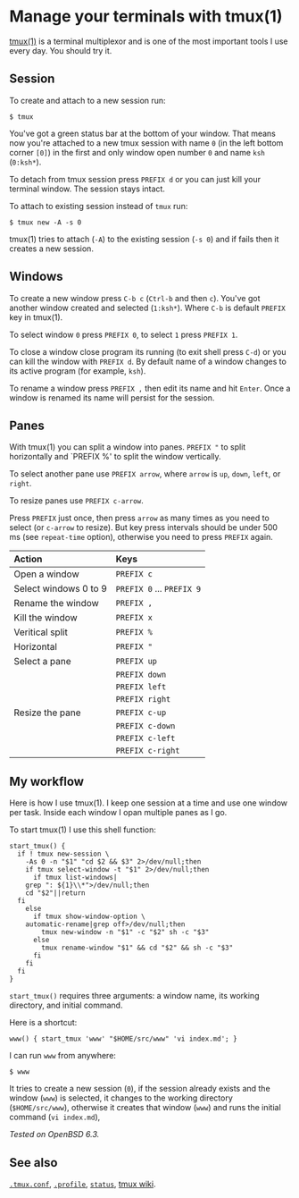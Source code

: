# Manage your terminals with tmux(1)

[tmux(1)](https://man.openbsd.org/tmux.1) is a terminal multiplexor and
is one of the most important tools I use every day. You should try it.

## Session

To create and attach to a new session run:

    $ tmux

You've got a green status bar at the bottom of your window. That means
now you're attached to a new tmux session with name `0` (in the left
bottom corner `[0]`) in the first and only window open number `0` and
name `ksh` (`0:ksh*`).

To detach from tmux session press `PREFIX d` or you can just kill your
terminal window. The session stays intact.

To attach to existing session instead of `tmux` run:

    $ tmux new -A -s 0

tmux(1) tries to attach (`-A`) to the existing session (`-s 0`) and if
fails then it creates a new session.

## Windows

To create a new window press `C-b c` (`Ctrl-b` and then `c`). You've got
another window created and selected (`1:ksh*`). Where `C-b` is default
`PREFIX` key in tmux(1).

To select window `0` press `PREFIX 0`, to select `1` press `PREFIX 1`.

To close a window close program its running (to exit shell press `C-d`)
or you can kill the window with `PREFIX d`. By default name of a window
changes to its active program (for example, `ksh`).

To rename a window press `PREFIX ,` then edit its name and hit `Enter`.
Once a window is renamed its name will persist for the session.

## Panes

With tmux(1) you can split a window into panes. `PREFIX "` to split
horizontally and `PREFIX %' to split the window vertically.

To select another pane use `PREFIX arrow`, where `arrow` is `up`,
`down`, `left`, or `right`.

To resize panes use `PREFIX c-arrow`.

Press `PREFIX` just once, then press `arrow` as many times as you need
to select (or `c-arrow` to resize).  But key press intervals should be
under 500 ms (see `repeat-time` option), otherwise you need to press
`PREFIX` again.


Action                | Keys
:--                   | :--
Open a window         | `PREFIX c`
Select windows 0 to 9 | `PREFIX 0` ... `PREFIX 9`
Rename the window     | `PREFIX ,`
Kill the window       | `PREFIX x`
Veritical split       | `PREFIX %`
Horizontal            | `PREFIX "`
Select a pane         | `PREFIX up`
                      | `PREFIX down`
                      | `PREFIX left`
                      | `PREFIX right`
Resize the pane       | `PREFIX c-up`
                      | `PREFIX c-down`
                      | `PREFIX c-left`
                      | `PREFIX c-right`

## My workflow

Here is how I use tmux(1). I keep one session at a time and use one
window per task. Inside each window I opan multiple panes as I go.

To start tmux(1) I use this shell function:

    start_tmux() {
      if ! tmux new-session \
        -As 0 -n "$1" "cd $2 && $3" 2>/dev/null;then
        if tmux select-window -t "$1" 2>/dev/null;then
          if tmux list-windows|
	    grep ": ${1}\\*">/dev/null;then
	    cd "$2"||return
	  fi
        else
          if tmux show-window-option \
	    automatic-rename|grep off>/dev/null;then
            tmux new-window -n "$1" -c "$2" sh -c "$3"
          else
            tmux rename-window "$1" && cd "$2" && sh -c "$3"
          fi
        fi
      fi
    }

`start_tmux()` requires three arguments: a window name, its  working
directory, and initial command.

Here is a shortcut:

    www() { start_tmux 'www' "$HOME/src/www" 'vi index.md'; }

I can run `www` from anywhere:

    $ www

It tries to create a new session (`0`),
if the session already exists and  the window (`www`) is selected,
it changes to the working directory (`$HOME/src/www`), otherwise
it creates that window (`www`) and runs the initial command (`vi index.md`),

_Tested on OpenBSD 6.3._

## See also

[`.tmux.conf`](/openbsd/tmux.conf),
[`.profile`](/openbsd/profile),
[`status`](/openbsd/status),
[tmux wiki](https://github.com/tmux/tmux/wiki).
